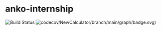 # anko-internship
![Build Status](https://github.com/Maldjorn/anko-internship/actions/workflows/dotnet.yml/badge.svg?branch=main)
![codecov/NewCalculator/branch/main/graph/badge.svg)](https://codecov.io/gh/maldjorn/NewCalculator/branch/main)
